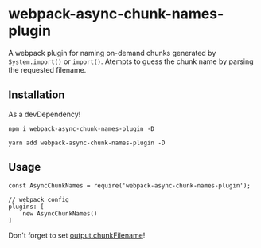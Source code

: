 # webpack-async-chunk-names-plugin

A webpack plugin for naming on-demand chunks generated by `System.import()` or `import()`. Atempts to guess the chunk
name by parsing the requested filename.

## Installation

As a devDependency!
```
npm i webpack-async-chunk-names-plugin -D
```
```
yarn add webpack-async-chunk-names-plugin -D
```

## Usage

```
const AsyncChunkNames = require('webpack-async-chunk-names-plugin');

// webpack config
plugins: [
    new AsyncChunkNames()
]
```

Don't forget to set [output.chunkFilename](https://webpack.js.org/configuration/output/#output-chunkfilename)!
